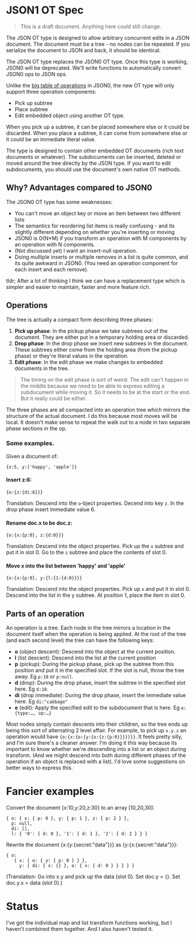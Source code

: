 # JSON1 OT Spec

> This is a draft document. Anything here could still change.

The JSON OT type is designed to allow arbitrary concurrent edits in a JSON document. The document must be a tree - no nodes can be repeated. If you serialize the document to JSON and back, it should be identical.

The JSON OT type replaces the JSON0 OT type. Once this type is working, JSON0 will be deprecated. We'll write functions to automatically convert JSON0 ops to JSON ops.

Unlike the [big table of operations](https://github.com/ottypes/json0/blob/master/README.md#summary-of-operations) in JSON0, the new OT type will only support three operation components:

- Pick up subtree
- Place subtree
- Edit embedded object using another OT type.

When you pick up a subtree, it can be placed somewhere else or it could be discarded. When you place a subtree, it can come from somewhere else or it could be an immediate literal value.

The type is designed to contain other embedded OT documents (rich text documents or whatever). The subdocuments can be inserted, deleted or moved around the tree directly by the JSON type. If you want to edit subdocuments, you should use the document's own native OT methods.


## Why? Advantages compared to JSON0

The JSON0 OT type has some weaknesses:

- You can't move an object key or move an item between two different lists
- The semantics for reordering list items is really confusing - and its slightly different depending on whether you're inserting or moving
- JSON0 is O(N*M) if you transform an operation with M components by an operation with N components.
- (Not discussed yet) I want an insert-null operation.
- Doing multiple inserts or multiple removes in a list is quite common, and its quite awkward in JSON0. (You need an operation component for each insert and each remove).

tldr; After a lot of thinking I think we can have a replacement type which is simpler and easier to maintain, faster and more feature rich.


## Operations

The tree is actually a compact form describing three phases:

1. **Pick up phase**: In the pickup phase we take subtrees out of the document. They are either put in a temporary holding area or discarded.
2. **Drop phase**: In the drop phase we insert new subtrees in the document. These subtrees either come from the holding area (from the pickup phase) or they're literal values in the operation.
3. **Edit phase**: In the edit phase we make changes to embedded documents in the tree.

> The timing on the edit phase is sort of weird. The edit can't happen in the middle because we need to be able to express editing a subdocument while moving it. So it needs to be at the start or the end. But it really could be either.

The three phases are all compacted into an operation tree which mirrors the structure of the actual document. I do this because most moves will be local. It doesn't make sense to repeat the walk out to a node in two separate phase sections in the op.

### Some examples.

Given a document of:

    {x:5, y:['happy', 'apple']}

#### Insert z:6:

    {o:{z:{di:6}}}

Translation: Descend into the `o`-bject properties. Decend into key `z`. In the drop phase insert immediate value 6.

#### Rename doc.x to be doc.z:

    {o:{x:{p:0}, z:{d:0}}}

Translation: Descend into the object properties. Pick up the `x` subtree and put it in slot 0. Go to the `z` subtree and place the contents of slot 0.

#### Move x into the list between 'happy' and 'apple'

    {o:{x:{p:0}, y:{l:{1:{d:0}}}}

Translation: Descend into the object properties. Pick up `x` and put it in slot 0. Descend into the list in the y subtree. At position 1, place the item in slot 0.


## Parts of an operation

An operation is a tree. Each node in the tree mirrors a location in the document itself when the operation is being applied. At the root of the tree (and each second level) the tree can have the following keys:

- **o** (object descent): Descend into the object at the current position.
- **l** (list descent): Descend into the list at the current position
- **p** (pickup): During the pickup phase, pick up the subtree from this position and put it in the specified slot. If the slot is null, throw the tree away. Eg `p:10` or `p:null`.
- **d** (drop): During the drop phase, insert the subtree in the specified slot here. Eg `d:10`.
- **di** (drop immediate): During the drop phase, insert the immediate value here. Eg `di:"cabbage"`
- **e** (edit): Apply the specified edit to the subdocument that is here. Eg `e:{type:…, op:…}`

Most nodes simply contain descents into their children, so the tree ends up being this sort of alternating 2 level affair. For example, to pick up `x.y.z` an operation would have `{o:{x:{o:{y:{o:{z:{p:0}}}}}}}`. It feels pretty silly, and I'm sure there's a cleaner answer. I'm doing it this way because its important to know whether we're descending into a list or an object during transform. (And we might descend into both during different phases of the operation if an object is replaced with a list). I'd love some suggestions on better ways to express this.


# Fancier examples

Convert the document {x:10,y:20,z:30} to an array [10,20,30]:

```
{ o: { x: { p: 0 }, y: { p: 1 }, z: { p: 2 } },
  p: null,
  di: [],
  l: { '0': { d: 0 }, '1': { d: 1 }, '2': { d: 2 } } }
```

Rewrite the document {x:{y:{secret:"data"}}} as {y:{x:{secret:"data"}}}:

```
{ o: 
   { x: { o: { y: { p: 0 } } },
     y: { di: { x: {} }, o: { x: { d: 0 } } } } }
```

(Translation: Go into x.y and pick up the data (slot 0). Set doc.y = {}. Set doc.y.x = data (slot 0).)

# Status

I've got the individual map and list transform functions working, but I haven't combined them together. And I also haven't tested it.
